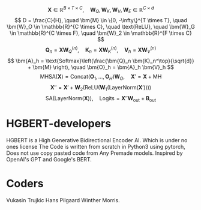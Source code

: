 <script type="text/javascript" async
  src="https://cdn.jsdelivr.net/npm/mathjax@3/es5/tex-mml-chtml.js">
</script>
$$
\bm{X} \in \mathbb{R}^{B \times T \times C}, \quad 
\bm{W}_Q, \bm{W}_K, \bm{W}_V, \bm{W}_E \in \mathbb{R}^{C \times d}
$$
$$
D = \frac{C}{H}, \quad 
\bm{M} \in \{0, -\infty\}^{T \times T}, \quad 
\bm{W}_O \in \mathbb{R}^{C \times C}, \quad 
\text{ReLU}, \quad 
\bm{W}_G \in \mathbb{R}^{C \times F}, \quad 
\bm{W}_2 \in \mathbb{R}^{F \times C}
$$
$$
\bm{Q}_n = \bm{X} \bm{W}_Q^{(n)}, \quad 
\bm{K}_n = \bm{X} \bm{W}_K^{(n)}, \quad 
\bm{V}_h = \bm{X} \bm{W}_V^{(n)}
$$
$$
\bm{A}_h = \text{Softmax}\left(\frac{\bm{Q}_n \bm{K}_n^\top}{\sqrt{d}} + \bm{M} \right), \quad 
\bm{O}_h = \bm{A}_h \bm{V}_h
$$
$$
\text{MHSA}(\bm{X}) = \text{Concat}(\bm{O}_1, \dots, \bm{O}_H) \bm{W}_O, \quad 
\bm{X}' = \bm{X} + \text{MH}
$$
$$
\bm{X}'' = \bm{X}' + \bm{W}_2 \left( \text{ReLU}\left( \bm{W}_1 (\text{LayerNorm}(\bm{X}')) \right) \right)
$$
$$
\text{SA}(\text{LayerNorm}(\bm{X})), \quad 
\text{Logits} = \bm{X}'' \bm{W}_{\text{out}} + \bm{B}_{\text{out}}
$$
# HGBERT-developers
HGBERT is a High Generative Bidirectional Encoder AI. Which is under no ones license
The Code is written from scratch in Python3 using pytorch, Does not use copy pasted code from Any Premade models.
Inspired by OpenAI's GPT and Google's BERT.
# Coders
Vukasin Trujkic
Hans Pilgaard Winther
Morris.
